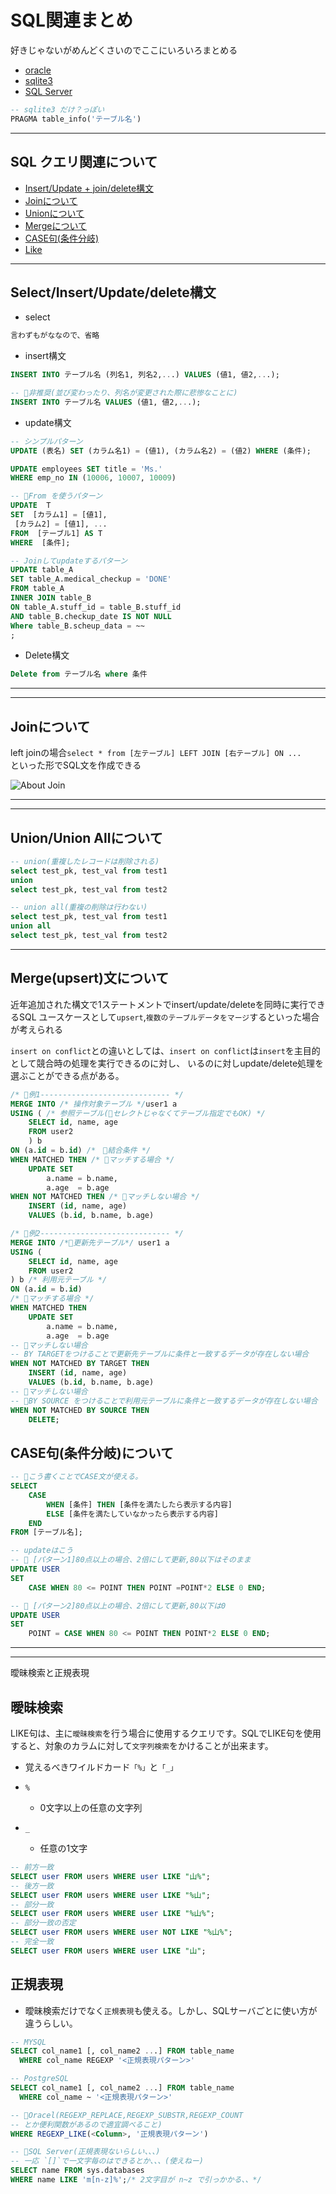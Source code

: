 # SQL関連まとめ

好きじゃないがめんどくさいのでここにいろいろまとめる

- [oracle](oracle)
- [sqlite3](sqlite3)
- [SQL Server](sqlserver)

```sql
-- sqlite3 だけ？っぽい
PRAGMA table_info('テーブル名')
```

---

## SQL クエリ関連について

- [Insert/Update + join/delete構文](#basic)
- [Joinについて](#join)
- [Unionについて](#union)
- [Mergeについて](#merge)
- [CASE句(条件分岐)](#CASE)
- [Like](#likeAndRegx)

---

## <a name=basic>Select/Insert/Update/delete構文</a>

- select

```sql
言わずもがななので、省略
```

- insert構文

```sql
INSERT INTO テーブル名 (列名1, 列名2,...) VALUES (値1, 値2,...);

-- 🚨非推奨(並び変わったり、列名が変更された際に悲惨なことに)
INSERT INTO テーブル名 VALUES (値1, 値2,...);
```

- update構文

```sql
-- シンプルパターン
UPDATE (表名) SET (カラム名1) = (値1), (カラム名2) = (値2) WHERE (条件);

UPDATE employees SET title = 'Ms.'
WHERE emp_no IN (10006, 10007, 10009)

-- 🌟From を使うパターン
UPDATE  T
SET  [カラム1] = [値1],
 [カラム2] = [値1], ...
FROM  [テーブル1] AS T
WHERE  [条件];

-- Joinしてupdateするパターン
UPDATE table_A
SET table_A.medical_checkup = 'DONE'
FROM table_A
INNER JOIN table_B
ON table_A.stuff_id = table_B.stuff_id
AND table_B.checkup_date IS NOT NULL
Where table_B.scheup_data = ~~
;
```

- Delete構文

```sql
Delete from テーブル名 where 条件 
```

---
---

## <a name=join>Joinについて</a>

left joinの場合`select * from [左テーブル] LEFT JOIN [右テーブル] ON ...`  
といった形でSQL文を作成できる

![About Join](img/SQL_JOINS.png)

---
---

## <a name=union>Union/Union Allについて</a>

```sql
-- union(重複したレコードは削除される)
select test_pk, test_val from test1
union 
select test_pk, test_val from test2

-- union all(重複の削除は行わない)
select test_pk, test_val from test1
union all 
select test_pk, test_val from test2
```

---

## <a name=merge>Merge(upsert)文について</a>

近年追加された構文で1ステートメントでinsert/update/deleteを同時に実行できるSQL
ユースケースとして`upsert`,`複数のテーブルデータをマージ`するといった場合が考えられる

`insert on conflict`との違いとしては、`insert on conflict`は`insert`を主目的として競合時の処理を実行できるのに対し、
いるのに対しupdate/delete処理を選ぶことができる点がある。

```sql
/* 🌟例1----------------------------- */
MERGE INTO /* 操作対象テーブル */user1 a
USING ( /* 参照テーブル(🌟セレクトじゃなくてテーブル指定でもOK) */
    SELECT id, name, age
    FROM user2
    ) b
ON (a.id = b.id) /*　🌟結合条件 */
WHEN MATCHED THEN /* 🌟マッチする場合 */
    UPDATE SET
        a.name = b.name,
        a.age  = b.age
WHEN NOT MATCHED THEN /* 🌟マッチしない場合 */
    INSERT (id, name, age)
    VALUES (b.id, b.name, b.age)

/* 🌟例2----------------------------- */
MERGE INTO /*🌟更新先テーブル*/ user1 a
USING (
    SELECT id, name, age
    FROM user2
) b /* 利用元テーブル */
ON (a.id = b.id)
/* 🌟マッチする場合 */
WHEN MATCHED THEN 
    UPDATE SET
        a.name = b.name,
        a.age  = b.age
-- 🌟マッチしない場合
-- BY TARGETをつけることで更新先テーブルに条件と一致するデータが存在しない場合
WHEN NOT MATCHED BY TARGET THEN
    INSERT (id, name, age)
    VALUES (b.id, b.name, b.age)
-- 🌟マッチしない場合
-- 🌟BY SOURCE をつけることで利用元テーブルに条件と一致するデータが存在しない場合
WHEN NOT MATCHED BY SOURCE THEN
    DELETE;
```

## <a name=CASE>CASE句(条件分岐)について</a>

```sql
-- 🌟こう書くことでCASE文が使える。
SELECT
    CASE
        WHEN [条件] THEN [条件を満たしたら表示する内容]
        ELSE [条件を満たしていなかったら表示する内容]
    END
FROM [テーブル名];

-- updateはこう
-- 🌟 [パターン1]80点以上の場合、2倍にして更新,80以下はそのまま
UPDATE USER
SET
    CASE WHEN 80 <= POINT THEN POINT =POINT*2 ELSE 0 END;

-- 🌟 [パターン2]80点以上の場合、2倍にして更新,80以下は0
UPDATE USER
SET
    POINT = CASE WHEN 80 <= POINT THEN POINT*2 ELSE 0 END;
```

---
---
<a name=likeAndRegx>曖昧検索と正規表現</a>

## 曖昧検索

LIKE句は、主に`曖昧検索`を行う場合に使用するクエリです。SQLでLIKE句を使用すると、対象のカラムに対して`文字列検索`をかけることが出来ます。

- 覚えるべきワイルドカード`「%」`と`「_」`

- `%`
  - 0文字以上の任意の文字列

- `_`
  - 任意の1文字

```sql
-- 前方一致
SELECT user FROM users WHERE user LIKE "山%";
-- 後方一致
SELECT user FROM users WHERE user LIKE "%山";
-- 部分一致
SELECT user FROM users WHERE user LIKE "%山%";
-- 部分一致の否定
SELECT user FROM users WHERE user NOT LIKE "%山%";
-- 完全一致
SELECT user FROM users WHERE user LIKE "山";
```

## 正規表現

- 曖昧検索だけでなく`正規表現`も使える。しかし、SQLサーバごとに使い方が違うらしい。

```sql
-- MYSQL
SELECT col_name1 [, col_name2 ...] FROM table_name
  WHERE col_name REGEXP '<正規表現パターン>'

-- PostgreSQL
SELECT col_name1 [, col_name2 ...] FROM table_name
  WHERE col_name ~ '<正規表現パターン>'

-- 🌟Oracel(REGEXP_REPLACE,REGEXP_SUBSTR,REGEXP_COUNT
-- とか便利関数があるので適宜調べること)
WHERE REGEXP_LIKE(<Column>, '正規表現パターン')

-- 🚨SQL Server(正規表現ないらしい、、、)
-- 一応 `[]`で一文字毎のはできるとか、、、(使えねー)
SELECT name FROM sys.databases
WHERE name LIKE 'm[n-z]%';/* 2文字目が n~z で引っかかる、、*/
```
